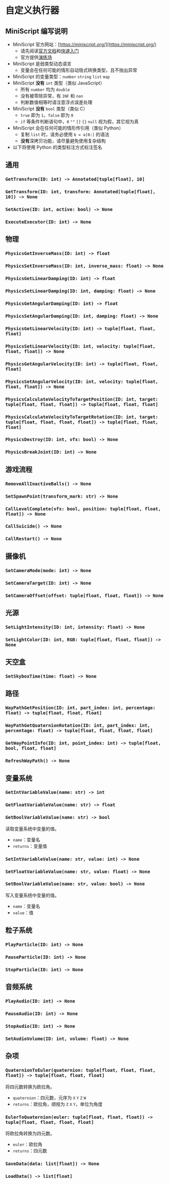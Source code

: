 # 自定义执行器

## MiniScript 编写说明

- MiniScript 官方网站：[https://miniscript.org/](https://miniscript.org/)
  - 请先阅读[官方文档](https://miniscript.org/files/MiniScript-Manual.pdf)和[快速入门](https://miniscript.org/files/MiniScript-QuickRef.pdf)
  - 官方提供[演练场](https://miniscript.org/tryit/)
- MiniScript 是弱类型动态语言
  - 变量会在任何可能的情形自动隐式转换类型，且不抛出异常
- MiniScript 的变量类型：`number` `string` `list` `map`
- MiniScript **没有** `int` 类型（类似 JavaScript）
  - 所有 `number` 均为 `double`
  - 没有被零除异常，有 `INF` 和 `nan`
  - 判断数值相等时请注意浮点误差处理
- MiniScript **没有** `bool` 类型（类似 C）
  - `true` 即为 `1`，`false` 即为 `0`
  - `if` 等条件判断语句中，`0` `""` `[]` `{}` `null` 视为假，其它视为真
- MiniScript 会在任何可能的情形传引用（类似 Python）
  - 复制 `list` 时，请务必使用 `b = a[0:]` 的语法
  - **没有**深拷贝功能，请尽量避免使用复杂结构
- 以下将使用 Python 的类型标注方式标注签名

## 通用

### `GetTransform(ID: int) -> Annotated[tuple[float], 10]`

### `GetTransform(ID: int, transform: Annotated[tuple[float], 10]) -> None`

### `SetActive(ID: int, active: bool) -> None`

### `ExecuteExecutor(ID: int) -> None`

## 物理

### `PhysicsGetInverseMass(ID: int) -> float`

### `PhysicsSetInverseMass(ID: int, inverse_mass: float) -> None`

### `PhysicsGetLinearDamping(ID: int) -> float`

### `PhysicsSetLinearDamping(ID: int, damping: float) -> None`

### `PhysicsGetAngularDamping(ID: int) -> float`

### `PhysicsSetAngularDamping(ID: int, damping: float) -> None`

### `PhysicsGetLinearVelocity(ID: int) -> tuple[float, float, float]`

### `PhysicsSetLinearVelocity(ID: int, velocity: tuple[float, float, float]) -> None`

### `PhysicsGetAngularVelocity(ID: int) -> tuple[float, float, float]`

### `PhysicsSetAngularVelocity(ID: int, velocity: tuple[float, float, float]) -> None`

### `PhysicsCalculateVelocityToTargetPosition(ID: int, target: tuple[float, float, float]) -> tuple[float, float, float]`

### `PhysicsCalculateVelocityToTargetRotation(ID: int, target: tuple[float, float, float, float]) -> tuple[float, float, float]`

### `PhysicsDestroy(ID: int, vfx: bool) -> None`

### `PhysicsBreakJoint(ID: int) -> None`

## 游戏流程

### `RemoveAllInactiveBalls() -> None`

### `SetSpawnPoint(transform_mark: str) -> None`

### `CallLevelComplete(vfx: bool, position: tuple[float, float, float]) -> None`

### `CallSuicide() -> None`

### `CallRestart() -> None`

## 摄像机

### `SetCameraMode(mode: int) -> None`

### `SetCameraTarget(ID: int) -> None`

### `SetCameraOffset(offset: tuple[float, float, float]) -> None`

## 光源

### `SetLightIntensity(ID: int, intensity: float) -> None`

### `SetLightColor(ID: int, RGB: tuple[float, float, float]) -> None`

## 天空盒

### `SetSkyboxTime(time: float) -> None`

## 路径

### `WayPathGetPosition(ID: int, part_index: int, percentage: float) -> tuple[float, float, float]`

### `WayPathGetQuaternionRotation(ID: int, part_index: int, percentage: float) -> tuple[float, float, float, float]`

### `GetWayPointInfo(ID: int, point_index: int) -> tuple[float, bool, float, float]`

### `RefreshWayPath() -> None`

## 变量系统

### `GetIntVariableValue(name: str) -> int`

### `GetFloatVariableValue(name: str) -> float`

### `GetBoolVariableValue(name: str) -> bool`

读取变量系统中变量的值。

- `name`：变量名
- `returns`：变量值

### `SetIntVariableValue(name: str, value: int) -> None`

### `SetFloatVariableValue(name: str, value: float) -> None`

### `SetBoolVariableValue(name: str, value: bool) -> None`

写入变量系统中变量的值。

- `name`：变量名
- `value`：值

## 粒子系统

### `PlayParticle(ID: int) -> None`

### `PauseParticle(ID: int) -> None`

### `StopParticle(ID: int) -> None`

## 音频系统

### `PlayAudio(ID: int) -> None`

### `PauseAudio(ID: int) -> None`

### `StopAudio(ID: int) -> None`

### `SetAudioVolume(ID: int, volume: float) -> None`

## 杂项

### `QuaternionToEuler(quaternion: tuple[float, float, float, float]) -> tuple[float, float, float]`

将四元数转换为欧拉角。

- `quaternion`：四元数，元序为 `X` `Y` `Z` `W`
- `returns`：欧拉角，顺规为 `Z` `X` `Y`，单位为角度

### `EulerToQuaternion(euler: tuple[float, float, float]) -> tuple[float, float, float, float]`

将欧拉角转换为四元数。

- `euler`：欧拉角
- `returns`：四元数

### `SaveData(data: list[float]) -> None`

### `LoadData() -> list[float]`
